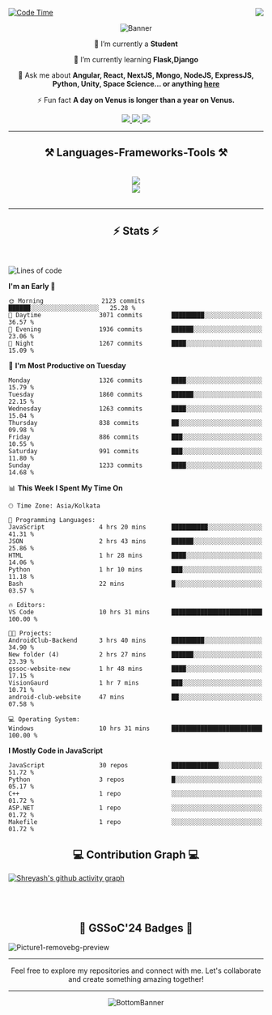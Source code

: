 <div>
 
<img align="right" src="https://visitor-badge.laobi.icu/badge?page_id=shreyash3087.shreyash3087" />

 [![Code Time](https://wakatime.com/badge/user/cd5f70df-e644-46f4-a03b-e1ce78615131.svg)](https://wakatime.com/@cd5f70df-e644-46f4-a03b-e1ce78615131)
 
</div>


<div align="center">
 
![Banner](https://github.com/user-attachments/assets/fe33d289-b057-4d85-ad76-3103802aa9e1)

</div>


<div align="center">
 
 🔭 I’m currently a **Student** 
 
 🌱 I’m currently learning **Flask,Django**

💬 Ask me about **Angular, React, NextJS, Mongo, NodeJS, ExpressJS, Python, Unity, Space Science... or anything [here](https://github.com/shreyash3087/shreyash3087/issues)**

⚡ Fun fact **A day on Venus is longer than a year on Venus.**

</div>
 
<div align="center"> 
  <a href="mailto:shreyash3087@gmail.com">
    <img src="https://img.shields.io/badge/Gmail-333333?style=for-the-badge&logo=gmail&logoColor=red" />
  </a>
  <a href="https://www.linkedin.com/in/shreyash-srivastava-1a1161280" target="_blank">
    <img src="https://img.shields.io/badge/LinkedIn-0077B5?style=for-the-badge&logo=linkedin&logoColor=white" target="_blank" />
  </a>
  <a href="https://github.com/shreyash3087" target="_blank">
     <img src="https://img.shields.io/badge/Github-FF5722?style=for-the-badge&logo=github&logoColor=white" target="_blank" />
  </a>
</div>
<hr/>
 
<h2 align="center">⚒️ Languages-Frameworks-Tools ⚒️</h2>
<br/>
<div align="center">
    <img src="https://skillicons.dev/icons?i=react,bootstrap,html,css,vscode,github,figma,cpp,vercel,netlify" /><br>
    <img src="https://skillicons.dev/icons?i=tailwind,git,nodejs,python,javascript,typescript,express,firebase,mongodb,nextjs,unity,azure,blender" /><br>
</div>

<br/>
<hr/>

<h2 align="center">⚡ Stats ⚡</h2>

<br>
<div>
 
 
<!--START_SECTION:waka-->
![Lines of code](https://img.shields.io/badge/From%20Hello%20World%20I%27ve%20Written-5.1%20million%20lines%20of%20code-blue)

**I'm an Early 🐤** 

```text
🌞 Morning                2123 commits        ██████░░░░░░░░░░░░░░░░░░░   25.28 % 
🌆 Daytime                3071 commits        █████████░░░░░░░░░░░░░░░░   36.57 % 
🌃 Evening                1936 commits        ██████░░░░░░░░░░░░░░░░░░░   23.06 % 
🌙 Night                  1267 commits        ████░░░░░░░░░░░░░░░░░░░░░   15.09 % 
```
📅 **I'm Most Productive on Tuesday** 

```text
Monday                   1326 commits        ████░░░░░░░░░░░░░░░░░░░░░   15.79 % 
Tuesday                  1860 commits        ██████░░░░░░░░░░░░░░░░░░░   22.15 % 
Wednesday                1263 commits        ████░░░░░░░░░░░░░░░░░░░░░   15.04 % 
Thursday                 838 commits         ██░░░░░░░░░░░░░░░░░░░░░░░   09.98 % 
Friday                   886 commits         ███░░░░░░░░░░░░░░░░░░░░░░   10.55 % 
Saturday                 991 commits         ███░░░░░░░░░░░░░░░░░░░░░░   11.80 % 
Sunday                   1233 commits        ████░░░░░░░░░░░░░░░░░░░░░   14.68 % 
```


📊 **This Week I Spent My Time On** 

```text
🕑︎ Time Zone: Asia/Kolkata

💬 Programming Languages: 
JavaScript               4 hrs 20 mins       ██████████░░░░░░░░░░░░░░░   41.31 % 
JSON                     2 hrs 43 mins       ██████░░░░░░░░░░░░░░░░░░░   25.86 % 
HTML                     1 hr 28 mins        ████░░░░░░░░░░░░░░░░░░░░░   14.06 % 
Python                   1 hr 10 mins        ███░░░░░░░░░░░░░░░░░░░░░░   11.18 % 
Bash                     22 mins             █░░░░░░░░░░░░░░░░░░░░░░░░   03.57 % 

🔥 Editors: 
VS Code                  10 hrs 31 mins      █████████████████████████   100.00 % 

🐱‍💻 Projects: 
AndroidClub-Backend      3 hrs 40 mins       █████████░░░░░░░░░░░░░░░░   34.90 % 
New folder (4)           2 hrs 27 mins       ██████░░░░░░░░░░░░░░░░░░░   23.39 % 
gssoc-website-new        1 hr 48 mins        ████░░░░░░░░░░░░░░░░░░░░░   17.15 % 
VisionGaurd              1 hr 7 mins         ███░░░░░░░░░░░░░░░░░░░░░░   10.71 % 
android-club-website     47 mins             ██░░░░░░░░░░░░░░░░░░░░░░░   07.58 % 

💻 Operating System: 
Windows                  10 hrs 31 mins      █████████████████████████   100.00 % 
```

**I Mostly Code in JavaScript** 

```text
JavaScript               30 repos            █████████████░░░░░░░░░░░░   51.72 % 
Python                   3 repos             █░░░░░░░░░░░░░░░░░░░░░░░░   05.17 % 
C++                      1 repo              ░░░░░░░░░░░░░░░░░░░░░░░░░   01.72 % 
ASP.NET                  1 repo              ░░░░░░░░░░░░░░░░░░░░░░░░░   01.72 % 
Makefile                 1 repo              ░░░░░░░░░░░░░░░░░░░░░░░░░   01.72 % 
```




<!--END_SECTION:waka-->

</div>

<div>
  <div align="center" ><h2 align="center">💻 Contribution Graph 💻</h2></div>
 
  [![Shreyash's github activity graph](https://github-readme-activity-graph.vercel.app/graph?username=shreyash3087&hide_border=true&theme=github)](https://github.com/ashutosh00710/github-readme-activity-graph)
 
</div>

<br/><br/>

<h2 align="center">🔰 GSSoC'24 Badges 🔰</h2>

![Picture1-removebg-preview](https://github.com/user-attachments/assets/4ece96a5-043a-44df-b51b-40738d3603ff)

<div align="center"> 
  <hr/>
  Feel free to explore my repositories and connect with me. Let's collaborate and create something amazing together!
  <hr/>
</div>

<div align="center">
 
![BottomBanner](https://github.com/user-attachments/assets/7afe064f-9b9f-401d-bec1-35c8625bb3dc)

</div>

